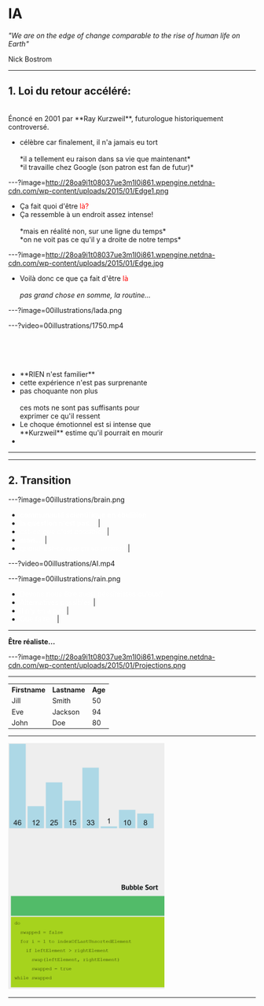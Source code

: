 # IA

_"We are on the edge of change comparable to the rise of human life on Earth"_  

 Nick Bostrom





---

## 1. Loi du retour accéléré:

<br>
Énoncé en 2001 par **Ray Kurzweil**, futurologue historiquement controversé.
<br>  
<ul>
  <li class="fragment">
    célèbre car finalement, il n'a jamais eu tort<br><br>*il a tellement eu raison dans sa vie que maintenant*<br>*il travaille chez Google (son patron est fan de futur)*
  </li>
</ul>





---?image=http://28oa9i1t08037ue3m1l0i861.wpengine.netdna-cdn.com/wp-content/uploads/2015/01/Edge1.png

<ul>
  <li> Ça fait quoi d'être <span style="color:red">là?</span></li>
  <li class="fragment">
    Ça ressemble à un endroit assez intense!<br><br>*mais en réalité non, sur une ligne du temps*<br> *on ne voit pas ce qu'il y a droite de notre temps*
  </li>
</ul>








---?image=http://28oa9i1t08037ue3m1l0i861.wpengine.netdna-cdn.com/wp-content/uploads/2015/01/Edge.jpg

- Voilà donc ce que ça fait d'être <span style="color:red">là</span><br><br>_pas grand chose en somme, la routine..._






---?image=00illustrations/lada.png







---?video=00illustrations/1750.mp4
<br>
<br>
<br>
<br>
<br>
<ul class="fragment">
  <li>**RIEN n'est familier**</li>
  <li>cette expérience n'est pas surprenante</li>
  <li>pas choquante non plus<br><br>ces mots ne sont pas suffisants pour<br>exprimer ce qu'il ressent</li>
  <li>Le choque émotionnel est si intense que<br>**Kurzweil** estime qu'il pourrait en mourir</li>
  <li><br></li>
</ul>







---






---



## 2. Transition

---?image=00illustrations/brain.png

- <span style="color:white">**communauté scientifique en ébulition**</span>
- <span style="color:white">**la question n'est pas...**</span>	     |
- <span style="color:white">*est-ce que c'est possible?*</span>      |
- <span style="color:white">**mais...**</span>			             |
- <span style="color:white">*quand-est-ce que ça va arriver?*</span> |

---?video=00illustrations/AI.mp4
<!-- .slide: data-autoslide="24500" -->

---?image=00illustrations/rain.png

- <span style="color:white">Devons nous être aussi péssimistes qu'eux?</span>
- <span style="color:white">Alternatives possibles</span>			 |
- <span style="color:white">il n'y en a pas</span>			     |
- <span style="color:white">Que faire ?</span>						 |

---

**Être réaliste...**

---?image=http://28oa9i1t08037ue3m1l0i861.wpengine.netdna-cdn.com/wp-content/uploads/2015/01/Projections.png

---
<!--exemple tableau progressif-->

<table>
  <tr>
    <th>Firstname</th>
    <th>Lastname</th> 
    <th>Age</th>
  </tr>
  <tr>
    <td>Jill</td>
    <td>Smith</td>
    <td>50</td>
  </tr>
  <tr class="fragment">
    <td>Eve</td>
    <td>Jackson</td>
    <td>94</td>
  </tr>
  <tr class="fragment">
    <td>John</td>
    <td>Doe</td>
    <td>80</td>
  </tr>
</table>

---

<!--exemple integration image-->

<img src="/00illustrations/triBulle-flag.gif" height="500">

---